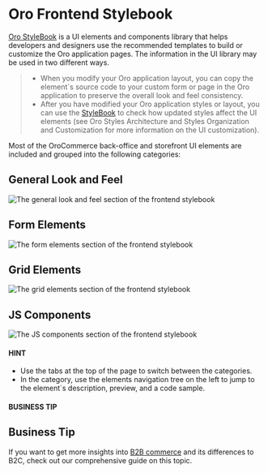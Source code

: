 <a id="dev-doc-frontend-css-frontend-stylebook"></a>

# Oro Frontend Stylebook

<a href="https://demo.orocommerce.com/demo/login?user_id=1&redirect=oro_stylebook" target="_blank">Oro StyleBook</a> is a UI elements and components library that helps developers and designers use the recommended templates to build or customize the Oro application pages. The information in the UI library may be used in two different ways.

> * When you modify your Oro application layout, you can copy the element\`s source code to your custom form or page in the Oro application to preserve the overall look and feel consistency.
> * After you have modified your Oro application styles or layout, you can use the <a href="https://demo.orocommerce.com/style-book/" target="_blank">StyleBook</a> to check how updated styles affect the UI elements (see Oro Styles Architecture and Styles Organization and Customization for more information on the UI customization).

Most of the OroCommerce back-office and storefront UI elements are included and grouped into the following categories:

## General Look and Feel

![The general look and feel section of the frontend stylebook](img/frontend/stylebook/general_look_feel.png)

## Form Elements

![The form elements section of the frontend stylebook](img/frontend/stylebook/form_elements.png)

## Grid Elements

![The grid elements section of the frontend stylebook](img/frontend/stylebook/grid_elements.png)

## JS Components

![The JS components section of the frontend stylebook](img/frontend/stylebook/js_component.png)

#### HINT
* Use the tabs at the top of the page to switch between the categories.
* In the category, use the elements navigation tree on the left to jump to the element\`s description, preview, and a code sample.

#### BUSINESS TIP
## Business Tip

If you want to get more insights into <a href="https://oroinc.com/b2b-ecommerce/what-is-b2b-ecommerce/" target="_blank">B2B commerce</a> and its differences to B2C, check out our comprehensive guide on this topic.

<!-- Frontend -->
